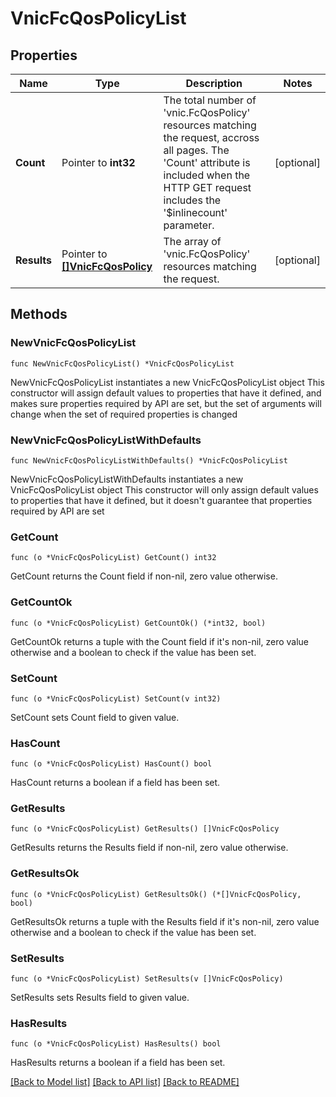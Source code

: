 # VnicFcQosPolicyList

## Properties

Name | Type | Description | Notes
------------ | ------------- | ------------- | -------------
**Count** | Pointer to **int32** | The total number of &#39;vnic.FcQosPolicy&#39; resources matching the request, accross all pages. The &#39;Count&#39; attribute is included when the HTTP GET request includes the &#39;$inlinecount&#39; parameter. | [optional] 
**Results** | Pointer to [**[]VnicFcQosPolicy**](vnic.FcQosPolicy.md) | The array of &#39;vnic.FcQosPolicy&#39; resources matching the request. | [optional] 

## Methods

### NewVnicFcQosPolicyList

`func NewVnicFcQosPolicyList() *VnicFcQosPolicyList`

NewVnicFcQosPolicyList instantiates a new VnicFcQosPolicyList object
This constructor will assign default values to properties that have it defined,
and makes sure properties required by API are set, but the set of arguments
will change when the set of required properties is changed

### NewVnicFcQosPolicyListWithDefaults

`func NewVnicFcQosPolicyListWithDefaults() *VnicFcQosPolicyList`

NewVnicFcQosPolicyListWithDefaults instantiates a new VnicFcQosPolicyList object
This constructor will only assign default values to properties that have it defined,
but it doesn't guarantee that properties required by API are set

### GetCount

`func (o *VnicFcQosPolicyList) GetCount() int32`

GetCount returns the Count field if non-nil, zero value otherwise.

### GetCountOk

`func (o *VnicFcQosPolicyList) GetCountOk() (*int32, bool)`

GetCountOk returns a tuple with the Count field if it's non-nil, zero value otherwise
and a boolean to check if the value has been set.

### SetCount

`func (o *VnicFcQosPolicyList) SetCount(v int32)`

SetCount sets Count field to given value.

### HasCount

`func (o *VnicFcQosPolicyList) HasCount() bool`

HasCount returns a boolean if a field has been set.

### GetResults

`func (o *VnicFcQosPolicyList) GetResults() []VnicFcQosPolicy`

GetResults returns the Results field if non-nil, zero value otherwise.

### GetResultsOk

`func (o *VnicFcQosPolicyList) GetResultsOk() (*[]VnicFcQosPolicy, bool)`

GetResultsOk returns a tuple with the Results field if it's non-nil, zero value otherwise
and a boolean to check if the value has been set.

### SetResults

`func (o *VnicFcQosPolicyList) SetResults(v []VnicFcQosPolicy)`

SetResults sets Results field to given value.

### HasResults

`func (o *VnicFcQosPolicyList) HasResults() bool`

HasResults returns a boolean if a field has been set.


[[Back to Model list]](../README.md#documentation-for-models) [[Back to API list]](../README.md#documentation-for-api-endpoints) [[Back to README]](../README.md)



